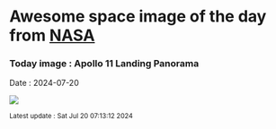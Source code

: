 
# Awesome space image of the day from [NASA](https://api.nasa.gov/)

### Today image : Apollo 11 Landing Panorama
Date : 2024-07-20

![](https://apod.nasa.gov/apod/image/2407/a11pan1040226lftsm600.jpg)

<small>Latest update : Sat Jul 20 07:13:12 2024</small>
        
